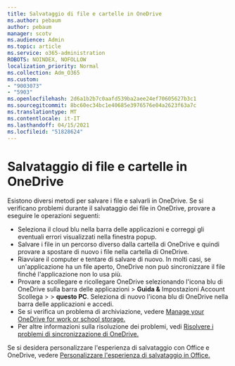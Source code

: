 ```yaml
---
title: Salvataggio di file e cartelle in OneDrive
ms.author: pebaum
author: pebaum
manager: scotv
ms.audience: Admin
ms.topic: article
ms.service: o365-administration
ROBOTS: NOINDEX, NOFOLLOW
localization_priority: Normal
ms.collection: Adm_O365
ms.custom:
- "9003073"
- "5903"
ms.openlocfilehash: 2d6a1b2b7c0aafd539ba2aee24ef70605627b3c1
ms.sourcegitcommit: 8bc60ec34bc1e40685e3976576e04a2623f63a7c
ms.translationtype: MT
ms.contentlocale: it-IT
ms.lasthandoff: 04/15/2021
ms.locfileid: "51828624"
---
```

# <a name="saving-files-and-folders-to-onedrive"></a>Salvataggio di file e cartelle in OneDrive

Esistono diversi metodi per salvare i file e salvarli in OneDrive. Se si verificano problemi durante il salvataggio dei file in OneDrive, provare a eseguire le operazioni seguenti:

- Seleziona il cloud blu nella barra delle applicazioni e correggi gli eventuali errori visualizzati nella finestra popup.
- Salvare i file in un percorso diverso dalla cartella di OneDrive e quindi provare a spostare di nuovo i file nella cartella di OneDrive.
- Riavviare il computer e tentare di salvare di nuovo. In molti casi, se un'applicazione ha un file aperto, OneDrive non può sincronizzare il file finché l'applicazione non lo usa più.    
- Provare a scollegare e ricollegare OneDrive selezionando l'icona blu di OneDrive sulla barra delle applicazioni > **Guida &** Impostazioni Account Scollega  >    >  **questo PC**. Seleziona di nuovo l'icona blu di OneDrive nella barra delle applicazioni e accedi.
- Se si verifica un problema di archiviazione, vedere [Manage your OneDrive for work or school storage.](https://support.microsoft.com/office/manage-your-onedrive-for-work-or-school-storage-31519161-059c-4764-b6f8-f5cd29f7fe68)
- Per altre informazioni sulla risoluzione dei problemi, vedi [Risolvere i problemi di sincronizzazione di OneDrive.](https://docs.microsoft.com/alchemyinsights/fix-onedrive-sync-issues)  

Se si desidera personalizzare l'esperienza di salvataggio con Office e OneDrive, vedere [Personalizzare l'esperienza di salvataggio in Office.](https://support.microsoft.com/office/customize-the-save-experience-in-office-786200a7-f5f2-4d26-a3ae-b78c60dd5d3b)
